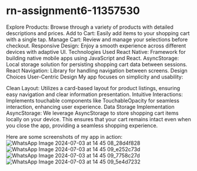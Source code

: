 # rn-assignment6-11357530
Explore Products: Browse through a variety of products with detailed descriptions and prices.
Add to Cart: Easily add items to your shopping cart with a single tap.
Manage Cart: Review and manage your selections before checkout.
Responsive Design: Enjoy a smooth experience across different devices with adaptive UI.
Technologies Used
React Native: Framework for building native mobile apps using JavaScript and React.
AsyncStorage: Local storage solution for persisting shopping cart data between sessions.
React Navigation: Library for handling navigation between screens.
Design Choices
User-Centric Design
My app focuses on simplicity and usability:

Clean Layout: Utilizes a card-based layout for product listings, ensuring easy navigation and clear information presentation.
Intuitive Interactions: Implements touchable components like TouchableOpacity for seamless interaction, enhancing user experience.
Data Storage Implementation
AsyncStorage: We leverage AsyncStorage to store shopping cart items locally on your device. This ensures that your cart remains intact even when you close the app, providing a seamless shopping experience.

Here are some screenshots of my app in action:
![WhatsApp Image 2024-07-03 at 14 45 08_28d4f828](https://github.com/Esinam18/rn-assignment6-11357530/assets/148632742/418e31c0-8a8a-4bf2-9ee5-8181ba2a8152)
![WhatsApp Image 2024-07-03 at 14 45 09_e252c73d](https://github.com/Esinam18/rn-assignment6-11357530/assets/148632742/63b4d5c0-de29-40c0-80bb-6330551c4216)
![WhatsApp Image 2024-07-03 at 14 45 09_7758c27d](https://github.com/Esinam18/rn-assignment6-11357530/assets/148632742/3aaa3a97-76c4-4697-a11b-5b97d3b3230f)
![WhatsApp Image 2024-07-03 at 14 45 09_5e4d7232](https://github.com/Esinam18/rn-assignment6-11357530/assets/148632742/68700266-9fd8-4c71-bb95-4a4073b98ba4)
